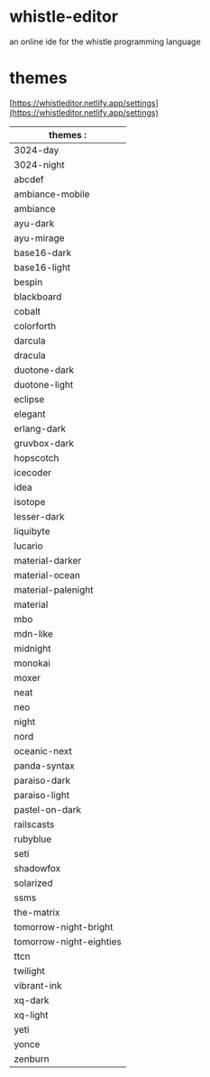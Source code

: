 # whistle-editor 
an online ide for the whistle programming language


# themes

[https://whistleditor.netlify.app/settings](https://whistleditor.netlify.app/settings) 

|themes :               |
|-----------------------|
|3024-day               |
|3024-night             |
|abcdef                 |
|ambiance-mobile        |
|ambiance               |
|ayu-dark               |
|ayu-mirage             |
|base16-dark            |
|base16-light           |
|bespin                 |
|blackboard             |
|cobalt                 |
|colorforth             |
|darcula                |
|dracula                |
|duotone-dark           |
|duotone-light          |
|eclipse                |
|elegant                |
|erlang-dark            |
|gruvbox-dark           |
|hopscotch              |
|icecoder               |
|idea                   |
|isotope                |
|lesser-dark            |
|liquibyte              |
|lucario                |
|material-darker        |
|material-ocean         |
|material-palenight     |
|material               |
|mbo                    |
|mdn-like               |
|midnight               |
|monokai                |
|moxer                  |
|neat                   |
|neo                    |
|night                  |
|nord                   |
|oceanic-next           |
|panda-syntax           |
|paraiso-dark           |
|paraiso-light          |
|pastel-on-dark         |
|railscasts             |
|rubyblue               |
|seti                   |
|shadowfox              |
|solarized              |
|ssms                   |
|the-matrix             |
|tomorrow-night-bright  |
|tomorrow-night-eighties|
|ttcn                   |
|twilight               |
|vibrant-ink            |
|xq-dark                |
|xq-light               |
|yeti                   |
|yonce                  |
|zenburn                |
